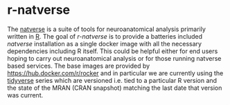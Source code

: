 # r-natverse

<!-- badges: start -->
<!-- badges: end -->

The [natverse](http://natverse.org) is a suite of tools for
neuroanatomical analysis primarily written in [R](https://www.r-project.org/).
The goal of *r-natverse* is to provide a batteries included *natverse*
installation as a single docker image with all the necessary
dependencies including R itself. This could be helpful either for
end users hoping to carry out neuroanatomical analysis or for those
running natverse based services. The base images are provided by
https://hub.docker.com/r/rocker and in particular we are currently
using the [tidyverse](https://hub.docker.com/r/rocker/tidyverse)
series which are versioned i.e. tied to a particular R version and
the state of the MRAN (CRAN snapshot) matching the last date that
version was current.

